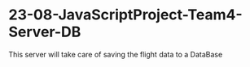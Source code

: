 # 23-08-JavaScriptProject-Team4-Server-DB
This server will take care of saving the flight data to a DataBase
